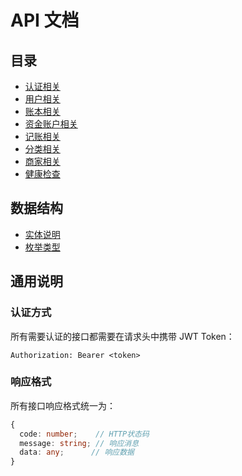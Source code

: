 # API 文档

## 目录
- [认证相关](api/auth.md)
- [用户相关](api/user.md)
- [账本相关](api/account-book.md)
- [资金账户相关](api/account-fund.md)
- [记账相关](api/account-item.md)
- [分类相关](api/category.md)
- [商家相关](api/shop.md)
- [健康检查](api/health.md)

## 数据结构
- [实体说明](entities.md)
- [枚举类型](enums.md)

## 通用说明

### 认证方式
所有需要认证的接口都需要在请求头中携带 JWT Token：
```
Authorization: Bearer <token>
```

### 响应格式
所有接口响应格式统一为：
```typescript
{
  code: number;    // HTTP状态码
  message: string; // 响应消息
  data: any;      // 响应数据
}
```
